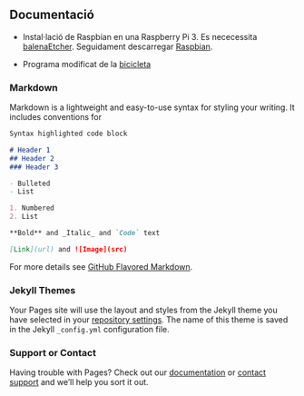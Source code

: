 ## Documentació 

- Instal·lació de Raspbian en una Raspberry Pi 3. Es nececessita  [balenaEtcher](https://www.balena.io/etcher/). Seguidament descarregar [Raspbian](https://www.raspberrypi.org/downloads/raspbian/).

- Programa modificat de la [bicicleta](https://raw.githubusercontent.com/RichardCollJosifov/richardcolljosifov.github.io/master/Modificacio_bicicleta.txt)

### Markdown

Markdown is a lightweight and easy-to-use syntax for styling your writing. It includes conventions for

```markdown
Syntax highlighted code block

# Header 1
## Header 2
### Header 3

- Bulleted
- List

1. Numbered
2. List

**Bold** and _Italic_ and `Code` text

[Link](url) and ![Image](src)
```

For more details see [GitHub Flavored Markdown](https://guides.github.com/features/mastering-markdown/).

### Jekyll Themes

Your Pages site will use the layout and styles from the Jekyll theme you have selected in your [repository settings](https://github.com/RichardCollJosifov/richardcolljosifov.github.io/settings). The name of this theme is saved in the Jekyll `_config.yml` configuration file.

### Support or Contact

Having trouble with Pages? Check out our [documentation](https://help.github.com/categories/github-pages-basics/) or [contact support](https://github.com/contact) and we’ll help you sort it out.
